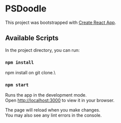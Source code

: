# PSDoodle

This project was bootstrapped with [Create React App](https://github.com/facebook/create-react-app).

## Available Scripts

In the project directory, you can run:

### `npm install`

npm install on git clone.\

### `npm start`

Runs the app in the development mode.\
Open [http://localhost:3000](http://localhost:3000) to view it in your browser.

The page will reload when you make changes.\
You may also see any lint errors in the console.
